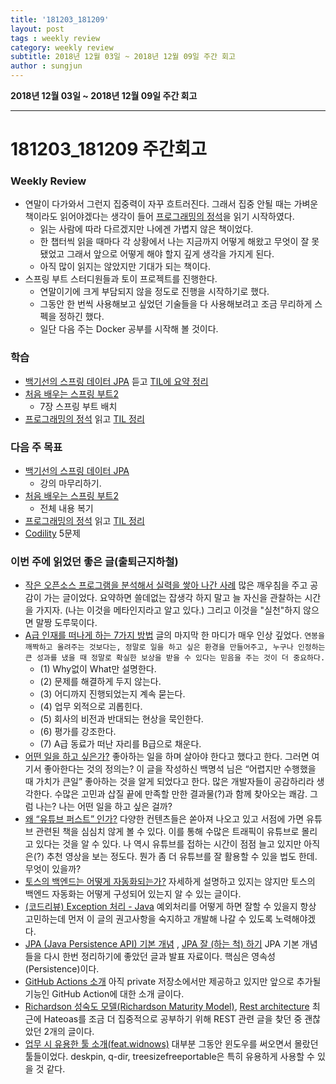```yaml
---
title: '181203_181209'  
layout: post  
tags : weekly review
category: weekly review
subtitle: 2018년 12월 03일 ~ 2018년 12월 09일 주간 회고
author : sungjun
---
```


**2018년 12월 03일 ~ 2018년 12월 09일 주간 회고** 

---

# 181203_181209 주간회고 

### Weekly Review
- 연말이 다가와서 그런지 집중력이 자꾸 흐트러진다. 그래서 집중 안될 때는 가벼운 책이라도 읽어야겠다는 생각이 들어 [프로그래밍의 정석](https://book.naver.com/bookdb/book_detail.nhn?bid=12692342)을 읽기 시작하였다.
    - 읽는 사람에 따라 다르겠지만 나에겐 가볍지 않은 책이었다.
    - 한 챕터씩 읽을 때마다 각 상황에서 나는 지금까지 어떻게 해왔고 무엇이 잘 못 됐었고 그래서 앞으로 어떻게 해야 할지 깊게 생각을 가지게 된다.
    - 아직 많이 읽지는 않았지만 기대가 되는 책이다.
- 스프링 부트 스터디원들과 토이 프로젝트를 진행한다.
    - 연말이기에 크게 부담되지 않을 정도로 진행을 시작하기로 했다.
    - 그동안 한 번씩 사용해보고 싶었던 기술들을 다 사용해보려고 조금 무리하게 스펙을 정하긴 했다.
    - 일단 다음 주는 Docker 공부를 시작해 볼 것이다.

### 학습
- [백기선의 스프링 데이터 JPA](https://www.inflearn.com/course/%EC%8A%A4%ED%94%84%EB%A7%81-%EB%8D%B0%EC%9D%B4%ED%84%B0-jpa/) 듣고 [TIL에 요약 정리](https://github.com/gwonsungjun/TIL/blob/master/JPA/Whiteship-JPA.md)
- [처음 배우는 스프링 부트2](https://book.naver.com/bookdb/book_detail.nhn?bid=14031681)
    - 7장 스프링 부트 배치
- [프로그래밍의 정석](https://book.naver.com/bookdb/book_detail.nhn?bid=12692342) 읽고 [TIL 정리](https://github.com/gwonsungjun/TIL/blob/master/Book-Review/Development/principles-of-programming.md)

### 다음 주 목표
- [백기선의 스프링 데이터 JPA](https://www.inflearn.com/course/%EC%8A%A4%ED%94%84%EB%A7%81-%EB%8D%B0%EC%9D%B4%ED%84%B0-jpa/)
    - 강의 마무리하기.
- [처음 배우는 스프링 부트2](https://book.naver.com/bookdb/book_detail.nhn?bid=14031681)
    - 전체 내용 복기
- [프로그래밍의 정석](https://book.naver.com/bookdb/book_detail.nhn?bid=12692342) 읽고 [TIL 정리](https://github.com/gwonsungjun/TIL/blob/master/Book-Review/Development/principles-of-programming.md)
- [Codility](https://www.codility.com/) 5문제

### 이번 주에 읽었던 좋은 글(출퇴근지하철)
- [작은 오픈소스 프로그램을 분석해서 실력을 쌓아 나간 사례](https://okky.kr/article/408595) 많은 깨우침을 주고 공감이 가는 글이었다. 요약하면 쓸데없는 잡생각 하지 말고 늘 자신을 관찰하는 시간을 가지자. (나는 이것을 메타인지라고 알고 있다.) 그리고 이것을 "실천"하지 않으면 말짱 도루묵이다.
- [A급 인재를 떠나게 하는 7가지 방법](https://brunch.co.kr/@hyungsukkim/20) 글의 마지막 한 마디가 매우 인상 깊었다. `연봉을 깨짝하고 올려주는 것보다는, 정말로 일을 하고 싶은 환경을 만들어주고, 누구나 인정하는 큰 성과를 냈을 때 정말로 확실한 보상을 받을 수 있다는 믿음을 주는 것이 더 중요하다.`
    - (1) Why없이 What만 설명한다.
    - (2) 문제를 해결하게 두지 않는다.
    - (3) 어디까지 진행되었는지 계속 묻는다.
    - (4) 업무 외적으로 괴롭힌다.
    - (5) 회사의 비전과 반대되는 현상을 묵인한다.
    - (6) 평가를 강조한다.
    - (7) A급 동료가 떠난 자리를 B급으로 채운다.
- [어떤 일을 하고 싶은가?](https://brunch.co.kr/@cleancode/37) 좋아하는 일을 하며 살아야 한다고 했다고 한다. 그러면 여기서 좋아한다는 것의 정의는? 이 글을 작성하신 백명석 님은 “어렵지만 수행했을 때 가치가 큰일” 좋아하는 것을 알게 되었다고 한다. 많은 개발자들이 공감하리라 생각한다. 수많은 고민과 삽질 끝에 만족할 만한 결과물(?)과 함께 찾아오는 쾌감. 그럼 나는? 나는 어떤 일을 하고 싶은 걸까?
- [왜 “유튜브 퍼스트” 인가?](https://medium.com/@zuyoungmin/youtubefirst2018-a3b26fd74eca) 다양한 컨텐츠들은 쏟아져 나오고 있고 서점에 가면 유튜브 관련된 책을 심심치 않게 볼 수 있다. 이를 통해 수많은 트래픽이 유튜브로 몰리고 있다는 것을 알 수 있다. 나 역시 유튜브를 접하는 시간이 점점 늘고 있지만 아직은(?) 추천 영상을 보는 정도다. 뭔가 좀 더 유튜브를 잘 활용할 수 있을 법도 한데. 무엇이 있을까?
- [토스의 백엔드는 어떻게 자동화되는가?](https://medium.com/@ghilbut/%ED%86%A0%EC%8A%A4%EC%9D%98-%EB%B0%B1%EC%97%94%EB%93%9C%EB%8A%94-%EC%96%B4%EB%96%BB%EA%B2%8C-%EC%9E%90%EB%8F%99%ED%99%94%EB%90%98%EB%8A%94%EA%B0%80-6042e6bd110d) 자세하게 설명하고 있지는 않지만 토스의 백엔드 자동화는 어떻게 구성되어 있는지 알 수 있는 글이다.  
- [(코드리뷰) Exception 처리 - Java](https://www.slipp.net/questions/350) 예외처리를 어떻게 하면 잘할 수 있을지 항상 고민하는데 먼저 이 글의 권고사항을 숙지하고 개발해 나갈 수 있도록 노력해야겠다.
- [JPA (Java Persistence API) 기본 개념](http://tinkerbellbass.tistory.com/24) , [JPA 잘 (하는 척) 하기](https://www.slideshare.net/ssusere4d67c/jpa-53004111) JPA 기본 개념들을 다시 한번 정리하기에 좋았던 글과 발표 자료이다. 핵심은 영속성(Persistence)이다.
- [GitHub Actions 소개](https://blog.outsider.ne.kr/1412) 아직 private 저장소에서만 제공하고 있지만 앞으로 추가될 기능인 GitHub Action에 대한 소개 글이다. 
- [Richardson 성숙도 모델(Richardson Maturity Model)](http://jinson.tistory.com/190), [Rest architecture](http://wiki.pchero21.com/wiki/Rest_architecture) 최근에 Hateoas를 조금 더 집중적으로 공부하기 위해 REST 관련 글을 찾던 중 괜찮았던 2개의 글이다.
- [업무 시 유용한 툴 소개(feat.widnows)](https://velog.io/@rudwnok123/%EC%97%85%EB%AC%B4-%EC%8B%9C-%EC%9C%A0%EC%9A%A9%ED%95%9C-%ED%88%B4-%EC%86%8C%EA%B0%9Cfeat.-window) 대부분 그동안 윈도우를 써오면서 몰랐던 툴들이었다. deskpin, q-dir, treesizefreeportable은 특히 유용하게 사용할 수 있을 것 같다.